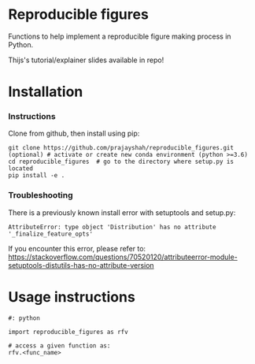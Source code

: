 # Reproducible figures
Functions to help implement a reproducible figure making process in Python. 

Thijs's tutorial/explainer slides available in repo!

# Installation

### Instructions
Clone from github, then install using pip:
    
```
git clone https://github.com/prajayshah/reproducible_figures.git
(optional) # activate or create new conda environment (python >=3.6)
cd reproducible_figures  # go to the directory where setup.py is located
pip install -e .
```

### Troubleshooting
There is a previously known install error with setuptools and setup.py:

`AttributeError: type object 'Distribution' has no attribute '_finalize_feature_opts'`

If you encounter this error,
please refer to: https://stackoverflow.com/questions/70520120/attributeerror-module-setuptools-distutils-has-no-attribute-version

# Usage instructions

```
#: python

import reproducible_figures as rfv

# access a given function as:
rfv.<func_name>
```
